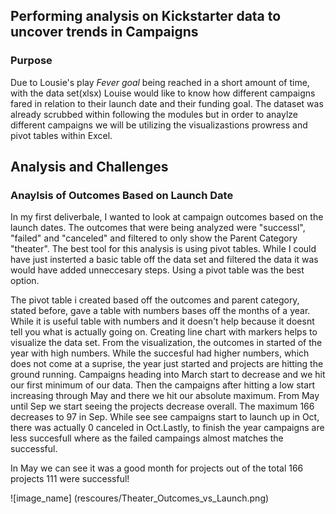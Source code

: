 ## Performing analysis on Kickstarter data to uncover trends in Campaigns



### Purpose
Due to Lousie's play _Fever goal_ being reached in  a short amount of time, with the data set(xlsx) Louise would like to know how different campaigns fared in relation to their launch date and their funding goal. The dataset was already scrubbed within following the modules but in order to anaylze different campaigns we will be utilizing the visualizastions prowress and pivot tables within Excel.  

## Analysis and Challenges

### Anaylsis of Outcomes Based on Launch Date

In my first deliverbale, I wanted to look at campaign outcomes based on the launch dates. The outcomes that were being analyzed were "successl", "failed" and "canceled" and filtered to only show the Parent Category "theater". The best tool for this analysis is using pivot tables. While I could have just insterted a basic table off the data set and filtered the data it was would have added unneccesary steps. Using a pivot table was the best option. 

The pivot table i created based off the outcomes and parent category, stated before, gave a table with numbers bases off the months of a year. While it is useful table with numbers and it doesn't help because it doesnt tell you what is actually going on. Creating line chart with markers helps to visualize the data set. From the visualization, the outcomes in started of the year with high numbers. While the succesful had higher numbers, which does not come at a suprise, the year just started and projects are hitting the ground running. Campaigns heading into March start to decrease and we hit our first  minimum of our data. Then the campaigns after hitting a low start increasing through May and there we hit our absolute maximum. From May until Sep we start seeing the projects decrease overall. The maximum 166 decreases to 97 in Sep. While see see campaigns start to launch up in Oct, there was actually 0 canceled in Oct.Lastly, to finish the year campaigns are less succesfull where as the failed campaings almost matches the successful.

In May we can see it was a good month for projects out of the total 166 projects 111 were successful! 

![image_name] (rescoures/Theater_Outcomes_vs_Launch.png)

